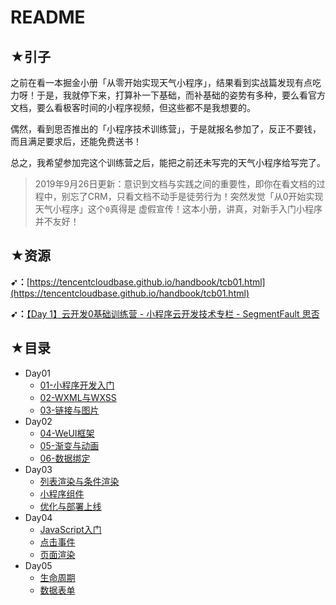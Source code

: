 # README

## ★引子

之前在看一本掘金小册「从零开始实现天气小程序」，结果看到实战篇发现有点吃力呀！于是，我就停下来，打算补一下基础，而补基础的姿势有多种，要么看官方文档，要么看极客时间的小程序视频，但这些都不是我想要的。

偶然，看到思否推出的「小程序技术训练营」，于是就报名参加了，反正不要钱，而且满足要求后，还能免费送书！

总之，我希望参加完这个训练营之后，能把之前还未写完的天气小程序给写完了。

> 2019年9月26日更新：意识到文档与实践之间的重要性，即你在看文档的过程中，别忘了CRM，只看文档不动手是徒劳行为！突然发觉「从0开始实现天气小程序」这个`0`真得是 虚假宣传！这本小册，讲真，对新手入门小程序并不友好！

## ★资源

**➹：**[https://tencentcloudbase.github.io/handbook/tcb01.html](https://tencentcloudbase.github.io/handbook/tcb01.html)

**➹：**[【Day 1】云开发0基础训练营 - 小程序云开发技术专栏 - SegmentFault 思否](https://segmentfault.com/a/1190000020430363)

## ★目录

- Day01
  - [01-小程序开发入门](./Day01.md)
  - [02-WXML与WXSS](./Day01-2.md)
  - [03-链接与图片](./Day01-3.md)
- Day02
  - [04-WeUI框架](./Day02.md)
  - [05-渐变与动画](./Day02-2.md)
  - [06-数据绑定](./Day02-3.md)
- Day03
  - [列表渲染与条件渲染](./Day03.md)
  - [小程序组件](./Day03-2.md)
  - [优化与部署上线](./Day03-3.md)
- Day04
  - [JavaScript入门](./Day04.md)
  - [点击事件](./Day04-2.md)
  - [页面渲染](./Day04-3.md)
- Day05
  - [生命周期](./Day05.md)
  - [数据表单](./Day05-2.md)
